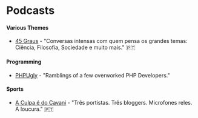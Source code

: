 # Podcasts

#### Various Themes 

* [45 Graus](https://quarentaecincograus.libsyn.com/) - "Conversas intensas com quem pensa os grandes temas: Ciência, Filosofia, Sociedade e muito mais." 🇵🇹

#### Programming

* [PHPUgly](https://phpugly.simplecast.com/) - "Ramblings of a few overworked PHP Developers."

#### Sports 

* [A Culpa é do Cavani](http://aculpaedocavani.porta19.com/) - "Três portistas. Três bloggers. Microfones reles. A loucura." 🇵🇹



